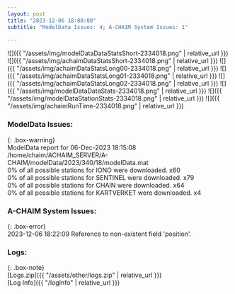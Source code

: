 ```yaml
---
layout: post
title: "2023-12-06 18:00:00"
subtitle: "ModelData Issues: 4; A-CHAIM System Issues: 1"

---
```


![]({{ "/assets/img/modelDataDataStatsShort-2334018.png" | relative_url }})
![]({{ "/assets/img/achaimDataStatsShort-2334018.png" | relative_url }})
![]({{ "/assets/img/achaimDataStatsLong00-2334018.png" | relative_url }})
![]({{ "/assets/img/achaimDataStatsLong01-2334018.png" | relative_url }})
![]({{ "/assets/img/achaimDataStatsLong02-2334018.png" | relative_url }})
![]({{ "/assets/img/modelDataDataStats-2334018.png" | relative_url }})
![]({{ "/assets/img/modelDataStationStats-2334018.png" | relative_url }})
![]({{ "/assets/img/achaimRunTime-2334018.png" | relative_url }})


### ModelData Issues:  
  
{: .box-warning}  
 ModelData report for 06-Dec-2023 18:15:08   
 /home/chaim/ACHAIM_SERVER/A-CHAIM/modelData/2023/340/18/modelData.mat   
 0% of all possible stations for IONO were downloaded. x60   
 0% of all possible stations for SENTINEL were downloaded. x79   
 0% of all possible stations for CHAIN were downloaded. x64   
 0% of all possible stations for KARTVERKET were downloaded. x4   
  
### A-CHAIM System Issues:  
  
{: .box-error}  
2023-12-06 18:22:09 Reference to non-existent field 'position'.  

### Logs:  
  
{: .box-note}  
[Logs.zip]({{ "/assets/other/logs.zip" | relative_url }})  
[Log Info]({{ "/logInfo" | relative_url }})  
